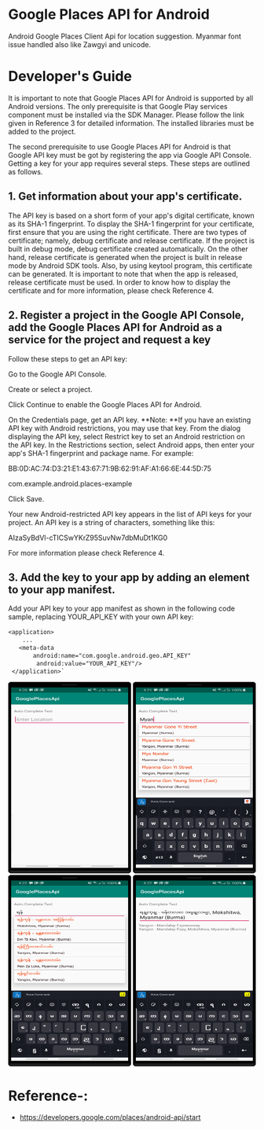 # Google Places API for Android
Android Google Places Client Api for location suggestion. Myanmar font issue handled also like Zawgyi and unicode.
  
 # Developer's Guide
It is important to note that Google Places API for Android is supported by all Android versions. The only prerequisite is that Google Play services component must be installed via the SDK Manager. Please follow the link given in Reference 3 for detailed information. The installed libraries must be added to the project.

The second prerequisite to use Google Places API for Android is that Google API key must be got by registering the app via Google API Console. Getting a key for your app requires several steps. These steps are outlined as follows.

## 1. Get information about your app's certificate.

The API key is based on a short form of your app's digital certificate, known as its SHA-1 fingerprint. To display the SHA-1 fingerprint for your certificate, first ensure that you are using the right certificate. There are two types of certificate; namely, debug certificate and release certificate. If the project is built in debug mode, debug certificate created automatically. On the other hand, release certificate is generated when the project is built in release mode by Android SDK tools. Also, by using keytool program, this certificate can be generated. It is important to note that when the app is released, release certificate must be used. In order to know how to display the certificate and for more information, please check Reference 4.

## 2. Register a project in the Google API Console, add the Google Places API for Android as a service for the project and request a key

Follow these steps to get an API key:

Go to the Google API Console.

Create or select a project.

Click Continue to enable the Google Places API for Android.

On the Credentials page, get an API key. **Note: **If you have an existing API key with Android restrictions, you may use that key. From the dialog displaying the API key, select Restrict key to set an Android restriction on the API key. In the Restrictions section, select Android apps, then enter your app's SHA-1 fingerprint and package name. For example:

BB:0D:AC:74:D3:21:E1:43:67:71:9B:62:91:AF:A1:66:6E:44:5D:75

com.example.android.places-example

Click Save.

Your new Android-restricted API key appears in the list of API keys for your project. An API key is a string of characters, something like this:

AIzaSyBdVl-cTICSwYKrZ95SuvNw7dbMuDt1KG0

For more information please check Reference 4.

## 3. Add the key to your app by adding an element to your app manifest.

Add your API key to your app manifest as shown in the following code sample, replacing YOUR_API_KEY with your own API key:

    <application>  
        ...  
       <meta-data  
           android:name="com.google.android.geo.API_KEY"  
            android:value="YOUR_API_KEY"/>  
     </application>`
     
     

<div class="row">
<img src="https://github.com/er-akashgarg/GooglePlacesApi/blob/master/screens/scr1.png" width="250" height="390" />
<img src="https://github.com/er-akashgarg/GooglePlacesApi/blob/master/screens/scr2.png" width="250" height="390" />
<img src="https://github.com/er-akashgarg/GooglePlacesApi/blob/master/screens/scr3.png" width="250" height="390" />
<img src="https://github.com/er-akashgarg/GooglePlacesApi/blob/master/screens/scr4.png" width="250" height="390" />
</div>


# Reference-: 
   * https://developers.google.com/places/android-api/start
